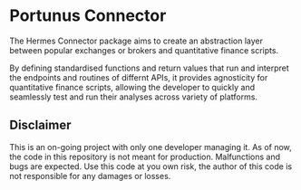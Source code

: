 # Portunus Connector

The Hermes Connector package aims to create an abstraction layer between popular exchanges or brokers and quantitative finance scripts.

By defining standardised functions and return values that run and interpret the endpoints and routines of differnt APIs, it provides agnosticity for quantitative finance scripts, allowing the developer to quickly and seamlessly test and run their analyses across variety of platforms.


## Disclaimer

This is an on-going project with only one developer managing it. As of now, the code in this repository is not meant for production. Malfunctions and bugs are expected. Use this code at you own risk, the author of this code is not responsible for any damages or losses.